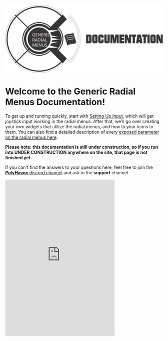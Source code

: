 ![](./img/grm_logo_docs_s.svg)

# Welcome to the Generic Radial Menus Documentation!

To get up and running quickly, start with [Setting Up Input](./GettingStarted/Setting_up_Input.md),
which will get joystick input working in the radial menus. After that, we'll go
over creating your own widgets that utilize the radial menus, and how to your icons
to them. You can also find a detailed description of every [exposed parameter on
the radial menus here](./GettingStarted/RadialMenuSettings.md).

**Please note: this documentation is still under construction, so if you run into
UNDER CONSTRUCTION anywhere on the site, that page is not finished yet.**

If you can't find the answers to your questions here, feel free to join the [**PolyHavoc**
discord channel](https://discord.gg/uqXdbEK) and ask in the **support** channel.


<iframe src="https://discordapp.com/widget?id=537415049929556008&theme=dark" width="350" height="500" allowtransparency="true" frameborder="0"></iframe>
